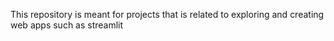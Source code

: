 This repository is meant for projects that is related to exploring and creating web apps such as streamlit
